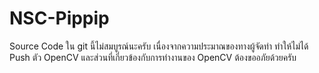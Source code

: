 # NSC-Pippip

Source Code ใน git นี้ไม่สมบูรณ์นะครับ เนื่องจากความประมาณของทางผู้จัดทำ
ทำให้ไม่ได้ Push ตัว OpenCV และส่วนที่เกี่ยวข้องกับการทำงานของ OpenCV ต้องขออภัยด้วยครับ
